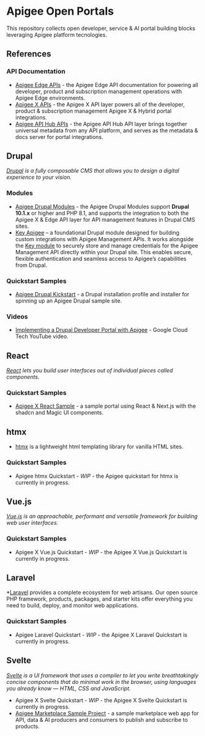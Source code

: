 # Apigee Open Portals
This repository collects open developer, service & AI portal building blocks leveraging Apigee platform tecnologies.

## References
### API Documentation
- [Apigee Edge APIs](https://apidocs.apigee.com/) - the Apigee Edge API documentation for powering all developer, product and subscription management operations with Apigee Edge environments.
- [Apigee X APIs](https://cloud.google.com/apigee/docs/reference/apis/apigee/rest) - the Apigee X API layer powers all of the developer, product & subscription management Apigee X & Hybrid portal integrations.
- [Apigee API Hub APIs](https://cloud.google.com/apigee/docs/reference/apis/apihub/rest) - the Apigee API Hub API layer brings together universal metadata from any API platform, and serves as the metadata & docs server for portal integrations.
## Drupal
*[Drupal](https://drupal.org) is a fully composable CMS that allows you to design a digital experience to your vision.*
### Modules
- [Apigee Drupal Modules](https://github.com/apigee/apigee-edge-drupal) - the Apigee Drupal Modules support **Drupal 10.1.x** or higher and PHP 8.1, and supports the integration to both the Apigee X & Edge API layer for API management features in Drupal CMS sites.
- [Key Apigee](https://www.drupal.org/project/key_apigee) – a foundational Drupal module designed for building custom integrations with Apigee Management APIs. It works alongside the [Key module](https://www.drupal.org/project/key) to securely store and manage credentials for the Apigee Management API directly within your Drupal site. This enables secure, flexible authentication and seamless access to Apigee’s capabilities from Drupal.
### Quickstart Samples
- [Apigee Drupal Kickstart](https://www.drupal.org/docs/contributed-modules/apigee-developer-portal-kickstart/get-started-with-kickstart) - a Drupal installation profile and installer for spinning up an Apigee Drupal sample site.
### Videos
- [Implementing a Drupal Developer Portal with Apigee](https://youtu.be/FV167n7FSSA?si=ew3gQgBMO-V68whP) - Google Cloud Tech YouTube video.
## React
*[React](https://react.dev/) lets you build user interfaces out of individual pieces called components.*
### Quickstart Samples
- [Apigee X React Sample](https://github.com/open-portal-initiative/apigee-react-sample) - a sample portal using React & Next.js with the shadcn and Magic UI components.
## htmx
* [htmx](https://htmx.org/) is a lightweight html templating library for vanilla HTML sites.
### Quickstart Samples
- Apigee htmx Quickstart - *WIP* - the Apigee quickstart for htmx is currently in progress.
## Vue.js
*[Vue.js](https://vuejs.org) is an approachable, performant and versatile framework for building web user interfaces.*
### Quickstart Samples
- Apigee X Vue.js Quickstart - *WIP* - the Apigee X Vue.js Quickstart is currently in progress.
## Laravel
*[Laravel](https://laravel.com/) provides a complete ecosystem for web artisans. Our open source PHP framework, products, packages, and starter kits offer everything you need to build, deploy, and monitor web applications.
### Quickstart Samples
- Apigee Laravel Quickstart - *WIP* - the Apigee X Laravel Quickstart is currently in progress.
## Svelte
*[Svelte](https://svelte.dev) is a UI framework that uses a compiler to let you write breathtakingly concise components that do minimal work in the browser, using languages you already know — HTML, CSS and JavaScript.*
- Apigee X Svelte Quickstart - *WIP* - the Apigee X Svelte Quickstart is currently in progress.
- [Apigee Marketplace Sample Project](https://github.com/open-portal-initiative/apigee-svelte-sample) - a sample marketplace web app for API, data & AI producers and consumers to publish and subscribe to products.
